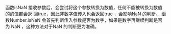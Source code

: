 函数isNaN 接收参数后，会尝试将这个参数转换为数值，任何不能被转换为数值的的值都会返
回true，因此非数字值传入也会返回true ，会影响NaN 的判断。
函数Number.isNaN 会首先判断传入参数是否为数字，如果是数字再继续判断是否为
NaN ，这种方法对于NaN 的判断更为准确。